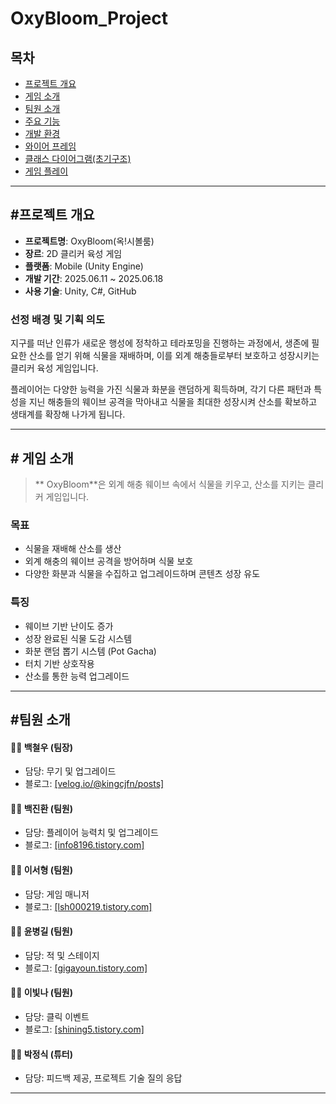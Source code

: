 # OxyBloom_Project

##  목차
- [프로젝트 개요](#프로젝트-개요)
- [게임 소개](#게임-소개)
- [팀원 소개](#팀원-소개)
- [주요 기능](#주요-기능)
- [개발 환경](#개발-환경)
- [와이어 프레임](#와이어-프레임)
- [클래스 다이어그램(초기구조)](#클래스-다이어그램(초기구조))
- [게임 플레이](#게임-플레이)

---

  ##  #프로젝트 개요

- **프로젝트명**:  OxyBloom(옥!시볼룸)
- **장르**: 2D 클리커 육성 게임
- **플랫폼**: Mobile (Unity Engine)  
- **개발 기간**: 2025.06.11 ~ 2025.06.18  
- **사용 기술**: Unity, C#, GitHub


###  선정 배경 및 기획 의도

지구를 떠난 인류가 새로운 행성에 정착하고 테라포밍을 진행하는 과정에서, 생존에 필요한 산소를 얻기 위해 식물을 재배하며, 이를 외계 해충들로부터 보호하고 성장시키는 클리커 육성 게임입니다.

플레이어는 다양한 능력을 가진 식물과 화분을 랜덤하게 획득하며, 각기 다른 패턴과 특성을 지닌 해충들의 웨이브 공격을 막아내고 식물을 최대한 성장시켜 산소를 확보하고 생태계를 확장해 나가게 됩니다.


---

##    # 게임 소개

> ** OxyBloom**은 외계 해충 웨이브 속에서 식물을 키우고, 산소를 지키는 클리커 게임입니다.

###  목표
- 식물을 재배해 산소를 생산
- 외계 해충의 웨이브 공격을 방어하며 식물 보호
- 다양한 화분과 식물을 수집하고 업그레이드하며 콘텐츠 성장 유도

###  특징
- 웨이브 기반 난이도 증가
- 성장 완료된 식물 도감 시스템
- 화분 랜덤 뽑기 시스템 (Pot Gacha)
- 터치 기반 상호작용
- 산소를 통한 능력 업그레이드

---

##   #팀원 소개

#### 🧑‍💼 백철우 (팀장)
- 담당: 무기 및 업그레이드
- 블로그: [[velog.io/@kingcjfn/posts]](https://velog.io/@kingcjfn/posts)

#### 🧑‍🔧 백진환 (팀원)
- 담당: 플레이어 능력치 및 업그레이드 
- 블로그: [[info8196.tistory.com]](https://info8196.tistory.com/)
  
#### 🧑‍🎨 이서형 (팀원)
- 담당: 게임 매니저
- 블로그: [[lsh000219.tistory.com]](https://lsh000219.tistory.com/)

#### 🧑‍🚀 윤병길 (팀원)
- 담당: 적 및 스테이지
- 블로그: [[gigayoun.tistory.com]](https://gigayoun.tistory.com/)

#### 🧑‍💻 이빛나 (팀원)
- 담당: 클릭 이벤트
- 블로그: [[shining5.tistory.com]](https://shining5.tistory.com/)

#### 🧑‍🏫 박정식 (튜터)
- 담당: 피드백 제공, 프로젝트 기술 질의 응답


---


